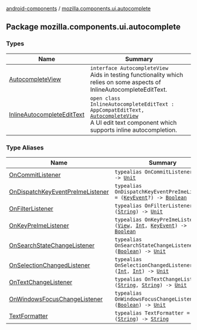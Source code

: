 [android-components](../index.md) / [mozilla.components.ui.autocomplete](./index.md)

## Package mozilla.components.ui.autocomplete

### Types

| Name | Summary |
|---|---|
| [AutocompleteView](-autocomplete-view/index.md) | `interface AutocompleteView`<br>Aids in testing functionality which relies on some aspects of InlineAutocompleteEditText. |
| [InlineAutocompleteEditText](-inline-autocomplete-edit-text/index.md) | `open class InlineAutocompleteEditText : AppCompatEditText, `[`AutocompleteView`](-autocomplete-view/index.md)<br>A UI edit text component which supports inline autocompletion. |

### Type Aliases

| Name | Summary |
|---|---|
| [OnCommitListener](-on-commit-listener.md) | `typealias OnCommitListener = () -> `[`Unit`](https://kotlinlang.org/api/latest/jvm/stdlib/kotlin/-unit/index.html) |
| [OnDispatchKeyEventPreImeListener](-on-dispatch-key-event-pre-ime-listener.md) | `typealias OnDispatchKeyEventPreImeListener = (`[`KeyEvent`](https://developer.android.com/reference/android/view/KeyEvent.html)`?) -> `[`Boolean`](https://kotlinlang.org/api/latest/jvm/stdlib/kotlin/-boolean/index.html) |
| [OnFilterListener](-on-filter-listener.md) | `typealias OnFilterListener = (`[`String`](https://kotlinlang.org/api/latest/jvm/stdlib/kotlin/-string/index.html)`) -> `[`Unit`](https://kotlinlang.org/api/latest/jvm/stdlib/kotlin/-unit/index.html) |
| [OnKeyPreImeListener](-on-key-pre-ime-listener.md) | `typealias OnKeyPreImeListener = (`[`View`](https://developer.android.com/reference/android/view/View.html)`, `[`Int`](https://kotlinlang.org/api/latest/jvm/stdlib/kotlin/-int/index.html)`, `[`KeyEvent`](https://developer.android.com/reference/android/view/KeyEvent.html)`) -> `[`Boolean`](https://kotlinlang.org/api/latest/jvm/stdlib/kotlin/-boolean/index.html) |
| [OnSearchStateChangeListener](-on-search-state-change-listener.md) | `typealias OnSearchStateChangeListener = (`[`Boolean`](https://kotlinlang.org/api/latest/jvm/stdlib/kotlin/-boolean/index.html)`) -> `[`Unit`](https://kotlinlang.org/api/latest/jvm/stdlib/kotlin/-unit/index.html) |
| [OnSelectionChangedListener](-on-selection-changed-listener.md) | `typealias OnSelectionChangedListener = (`[`Int`](https://kotlinlang.org/api/latest/jvm/stdlib/kotlin/-int/index.html)`, `[`Int`](https://kotlinlang.org/api/latest/jvm/stdlib/kotlin/-int/index.html)`) -> `[`Unit`](https://kotlinlang.org/api/latest/jvm/stdlib/kotlin/-unit/index.html) |
| [OnTextChangeListener](-on-text-change-listener.md) | `typealias OnTextChangeListener = (`[`String`](https://kotlinlang.org/api/latest/jvm/stdlib/kotlin/-string/index.html)`, `[`String`](https://kotlinlang.org/api/latest/jvm/stdlib/kotlin/-string/index.html)`) -> `[`Unit`](https://kotlinlang.org/api/latest/jvm/stdlib/kotlin/-unit/index.html) |
| [OnWindowsFocusChangeListener](-on-windows-focus-change-listener.md) | `typealias OnWindowsFocusChangeListener = (`[`Boolean`](https://kotlinlang.org/api/latest/jvm/stdlib/kotlin/-boolean/index.html)`) -> `[`Unit`](https://kotlinlang.org/api/latest/jvm/stdlib/kotlin/-unit/index.html) |
| [TextFormatter](-text-formatter.md) | `typealias TextFormatter = (`[`String`](https://kotlinlang.org/api/latest/jvm/stdlib/kotlin/-string/index.html)`) -> `[`String`](https://kotlinlang.org/api/latest/jvm/stdlib/kotlin/-string/index.html) |
